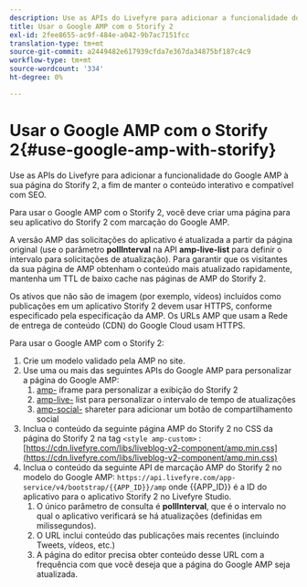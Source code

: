 ```yaml
---
description: Use as APIs do Livefyre para adicionar a funcionalidade do Google AMP à sua página do Storify 2, a fim de manter o conteúdo interativo e compatível com SEO.
title: Usar o Google AMP com o Storify 2
exl-id: 2fee8655-ac9f-484e-a042-9b7ac7151fcc
translation-type: tm+mt
source-git-commit: a2449482e617939cfda7e367da34875bf187c4c9
workflow-type: tm+mt
source-wordcount: '334'
ht-degree: 0%

---
```


# Usar o Google AMP com o Storify 2{#use-google-amp-with-storify}

Use as APIs do Livefyre para adicionar a funcionalidade do Google AMP à sua página do Storify 2, a fim de manter o conteúdo interativo e compatível com SEO.

Para usar o Google AMP com o Storify 2, você deve criar uma página para seu aplicativo do Storify 2 com marcação do Google AMP.

A versão AMP das solicitações do aplicativo é atualizada a partir da página original (use o parâmetro **pollInterval** na API **amp-live-list** para definir o intervalo para solicitações de atualização). Para garantir que os visitantes da sua página de AMP obtenham o conteúdo mais atualizado rapidamente, mantenha um TTL de baixo cache nas páginas de AMP do Storify 2.

Os ativos que não são de imagem (por exemplo, vídeos) incluídos como publicações em um aplicativo Storify 2 devem usar HTTPS, conforme especificado pela especificação da AMP. Os URLs AMP que usam a Rede de entrega de conteúdo (CDN) do Google Cloud usam HTTPS.

Para usar o Google AMP com o Storify 2:

1. Crie um modelo validado pela AMP no site.
1. Use uma ou mais das seguintes APIs do Google AMP para personalizar a página do Google AMP:
   1. [amp-](https://www.ampproject.org/docs/reference/components/amp-iframe) iframe para personalizar a exibição do Storify 2
   1. [amp-live-](https://www.ampproject.org/docs/reference/components/amp-live-list) list para personalizar o intervalo de tempo de atualizações
   1. [amp-social-](https://www.ampproject.org/docs/reference/components/amp-social-share) shareter para adicionar um botão de compartilhamento social
1. Inclua o conteúdo da seguinte página AMP do Storify 2 no CSS da página do Storify 2 na tag `<style amp-custom>` : [https://cdn.livefyre.com/libs/liveblog-v2-component/amp.min.css](https://cdn.livefyre.com/libs/liveblog-v2-component/amp.min.css)
1. Inclua o conteúdo da seguinte API de marcação AMP do Storify 2 no modelo do Google AMP: `https://api.livefyre.com/app-service/v4/bootstrap/{{APP_ID}}/amp` onde {{APP_ID}} é a ID do aplicativo para o aplicativo Storify 2 no Livefyre Studio.
   1. O único parâmetro de consulta é **pollInterval**, que é o intervalo no qual o aplicativo verificará se há atualizações (definidas em milissegundos).
   1. O URL inclui conteúdo das publicações mais recentes (incluindo Tweets, vídeos, etc.)
   1. A página do editor precisa obter conteúdo desse URL com a frequência com que você deseja que a página do Google AMP seja atualizada.

